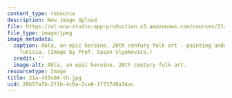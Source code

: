 ```yaml
---
content_type: resource
description: New image Upload
file: https://ol-ocw-studio-app-production.s3.amazonaws.com/courses/21a-453-anthropology-of-the-middle-east-spring-2004/20b57a7b2f1b4c0a2ce81f737d8a34ac_21a-453s04-th.jpg
file_type: image/jpeg
image_metadata:
  caption: Abla, an epic heroine. 20th century folk art - painting under glass, Tunis,
    Tunisia. (Image by Prof. Susan Slyomovics.)
  credit: ''
  image-alt: Abla, an epic heroine. 20th century folk art.
resourcetype: Image
title: 21a-453s04-th.jpg
uid: 20b57a7b-2f1b-4c0a-2ce8-1f737d8a34ac
---
```

